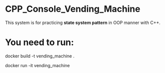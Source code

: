 # CPP_Console_Vending_Machine

This system is for practicing __state system pattern__ in OOP manner with C++. 

# You need to run:

docker build -t vending_machine .

docker run -it vending_machine
